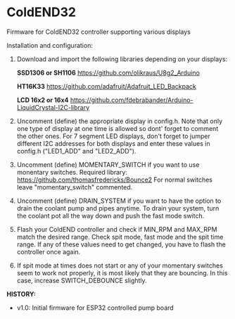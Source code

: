 # ColdEND32
Firmware for ColdEND32 controller supporting various displays

Installation and configuration:

1) Download and import the following libraries depending on your displays:

   **SSD1306 or SH1106**
   https://github.com/olikraus/U8g2_Arduino

   **HT16K33**
   https://github.com/adafruit/Adafruit_LED_Backpack

   **LCD 16x2 or 16x4**
   https://github.com/fdebrabander/Arduino-LiquidCrystal-I2C-library

2) Uncomment (define) the appropriate display in config.h. Note that only one type of
   display at one time is allowed so dont' forget to comment the other ones.
   For 7 segment LED displays, don't forget to jumper different I2C addresses for both
   displays and enter these values in config.h ("LED1_ADD" and "LED2_ADD").

3) Uncomment (define) MOMENTARY_SWITCH if you want to use monentary switches.
   Required library: https://github.com/thomasfredericks/Bounce2
   For normal switches leave "momentary_switch" commented.

4) Uncomment (define) DRAIN_SYSTEM if you want to have the option to drain the coolant
   pump and pipes anytime. To drain your system, turn the coolant pot all the way down 
   and push the fast mode switch.

5) Flash your ColdEND controller and check if MIN_RPM and MAX_RPM match the desired range.
   Check spit mode, fast mode and the spit time range. If any of these values need to get
   changed, you have to flash the controller once again.

6) If spit mode at times does not start or any of your momentary switches seem to work not
   properly, it is most likely that they are bouncing. In this case, increase SWITCH_DEBOUNCE
   slightly.


**HISTORY:**

- v1.0: Initial firmware for ESP32 controlled pump board
